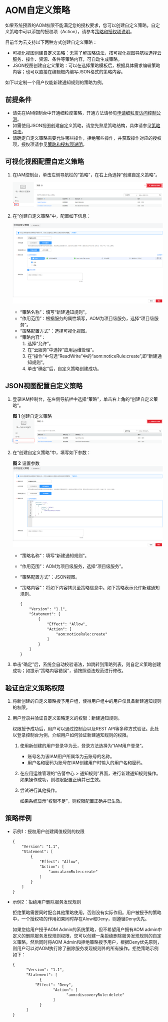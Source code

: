 # AOM自定义策略<a name="aom_02_0091"></a>

如果系统预置的AOM权限不能满足您的授权要求，您可以创建自定义策略。自定义策略中可以添加的授权项（Action），请参考[策略和授权项说明](https://support.huaweicloud.com/api-aom/aom_04_0022.html)。

目前华为云支持以下两种方式创建自定义策略：

-   可视化视图创建自定义策略：无需了解策略语法，按可视化视图导航栏选择云服务、操作、资源、条件等策略内容，可自动生成策略。
-   JSON视图创建自定义策略：可以在选择策略模板后，根据具体需求编辑策略内容；也可以直接在编辑框内编写JSON格式的策略内容。

如下以定制一个用户仅能新建通知规则的策略为例。

## 前提条件<a name="section12401452123017"></a>

-   请先在IAM控制台中开通细粒度策略，开通方法请参见[申请细粒度访问控制公测](https://support.huaweicloud.com/usermanual-iam/iam_01_019.html)。
-   如需使用JSON视图创建自定义策略，请您先熟悉策略结构，具体请参见[策略语法](策略语法.md)。
-   请确定自定义策略需要允许哪些操作，拒绝哪些操作，并获取操作对应的授权项，授权项请参见[策略和授权项说明](https://support.huaweicloud.com/api-aom/aom_04_0022.html)。

## 可视化视图配置自定义策略<a name="section181831139102019"></a>

1.  在IAM控制台，单击左侧导航栏的“策略”，在右上角选择“创建自定义策略”。

    ![](figures/zh-cn_image_0207634157.png)

2.  在“创建自定义策略”中，配置如下信息：

    ![](figures/zh-cn_image_0207652419.png)

    -   “策略名称”：填写“新建通知规则”。
    -   “作用范围”：根据服务的属性填写，AOM为项目级服务，选择“项目级服务”。
    -   “策略配置方式”：选择可视化视图。
    -   “策略内容”：
        1.  选择“允许”。
        2.  在“云服务”中选择“应用运维管理”。
        3.  在“操作”中勾选“ReadWrite”中的“aom:noticeRule:create”,即“新建通知规则”。
        4.  单击“确定”后，自定义策略创建成功。



## JSON视图配置自定义策略<a name="section138514528303"></a>

1.  登录IAM控制台，在左侧导航栏中选择“策略”，单击右上角的“创建自定义策略”。

    **图 1**  创建自定义策略<a name="fig874014219124"></a>  
    ![](figures/创建自定义策略.png "创建自定义策略")

2.  在“创建自定义策略”中，填写如下参数：

    **图 2**  设置参数<a name="fig1640384113173"></a>  
    ![](figures/设置参数.png "设置参数")

    -   “策略名称”：填写“新建通知规则”。
    -   “作用范围”：AOM为项目级服务，选择“项目级服务”。
    -   “策略配置方式”：JSON视图。
    -   “策略内容”：将如下内容拷贝至策略信息中。如下策略表示允许新建通知规则。

        ```
        {
            "Version": "1.1",
            "Statement": [
                {
                    "Effect": "Allow",
                    "Action": [
                        "aom:noticeRule:create"
                    ]
                }
            ]
        }
        ```

3.  单击“确定”后，系统会自动校验语法，如跳转到策略列表，则自定义策略创建成功；如提示“策略内容错误”，请按照语法规范进行修改。

## 验证自定义策略权限<a name="section77871317203"></a>

1.  将新创建的自定义策略授予用户组，使得用户组中的用户仅具备新建通知规则的权限。
2.  用户登录并验证自定义策略定义的权限：新建通知规则。

    权限授予成功后，用户可以通过控制台以及REST API等多种方式验证。此处以登录控制台为例，介绍用户如何验证新建通知规则的权限。

    1.  使用新创建的用户登录华为云，登录方法选择为“IAM用户登录”。
        -   账号名为该IAM用户所属华为云账号的名称。
        -   用户名和密码为账号在IAM创建用户时输入的用户名和密码。

    2.  在应用运维管理的“告警中心 \> 通知规则”界面，进行新建通知规则操作。如果操作成功，则权限配置正确并已生效。
    3.  尝试进行其他操作。

        如果系统显示“权限不足”，则权限配置正确并已生效。



## 策略样例<a name="section18236125220301"></a>

-   示例1：授权用户创建阈值规则的权限

    ```
    {
        "Version": "1.1",
        "Statement": [
            {
                "Effect": "Allow",
                "Action": [
                    "aom:alarmRule:create"
                ]
            }
        ]
    }
    ```

-   示例2：拒绝用户删除服务发现规则

    拒绝策略需要同时配合其他策略使用，否则没有实际作用。用户被授予的策略中，一个授权项的作用如果同时存在Alow和Deny，则遵循Deny优先。

    如果您给用户授予AOM Admin的系统策略，但不希望用户拥有AOM admin中定义的删除服务发现规则权限，您可以创建一条拒绝删除服务发现规则的自定义策略，然后同时将AOM Admin和拒绝策略授予用户，根据Deny优先原则，则用户可以对AOM执行除了删除服务发现规则外的所有操作。拒绝策略示例如下：

    ```
    {
          "Version": "1.1",
          "Statement": [
                {
    		  "Effect": "Deny",
                      "Action": [
                            "aom:discoveryRule:delete"
                      ]
                }
          ]
    }
    ```


